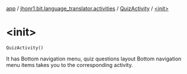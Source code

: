 [app](../../index.md) / [jhonr1.bit.language_translator.activities](../index.md) / [QuizActivity](index.md) / [&lt;init&gt;](./-init-.md)

# &lt;init&gt;

`QuizActivity()`

It has Bottom navigation menu, quiz questions layout
Bottom navigation menu items takes you to the corresponding activity.

